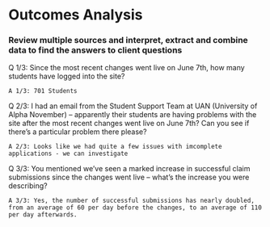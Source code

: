 # Outcomes Analysis
### Review multiple sources and interpret, extract and combine data to find the answers to client questions

Q 1/3: Since the most recent changes went live on June 7th, how many students have logged into the site?

    A 1/3: 701 Students
    
Q 2/3: I had an email from the Student Support Team at UAN (University of Alpha November) – apparently their students are having problems with the site after the most recent changes went live on June 7th?  Can you see if there’s a particular problem there please?

    A 2/3: Looks like we had quite a few issues with imcomplete applications - we can investigate
    
Q 3/3: You mentioned we’ve seen a marked increase in successful claim submissions since the changes went live – what’s the increase you were describing?

    A 3/3: Yes, the number of successful submissions has nearly doubled, from an average of 60 per day before the changes, to an average of 110 per day afterwards.
